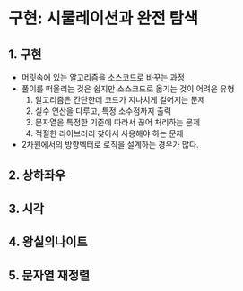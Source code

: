 # 구현: 시물레이션과 완전 탐색
## 1. 구현
- 머릿속에 있는 알고리즘을 소스코드로 바꾸는 과정
- 풀이를 떠올리는 것은 쉽지만 소스코드로 옮기는 것이 어려운 유형
    1. 알고리즘은 간단한데 코드가 지나치게 길어지는 문제
    2. 실수 연산을 다루고, 특정 소수점까지 출력
    3. 문자열을 특정한 기준에 따라서 끊어 처리하는 문제
    4. 적절한 라이브러리 찾아서 사용해야 하는 문제
- 2차원에서의 방향벡터로 로직을 설계하는 경우가 많다.

## 2. 상하좌우
## 3. 시각
## 4. 왕실의나이트
## 5. 문자열 재정렬